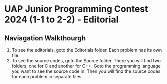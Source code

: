 # UAP Junior Programming Contest 2024 (1-1 to 2-2) - Editorial

## Naviagation Walkthourgh

1. To see the editorials, goto the Editorials folder. Each problem has its own file.
2. To see the source codes, goto the Source folder. There you will find two folders, one for C and another for C++. Goto the programming language you want to see the source code in. Then you will find the source codes for each problem in separate files.
